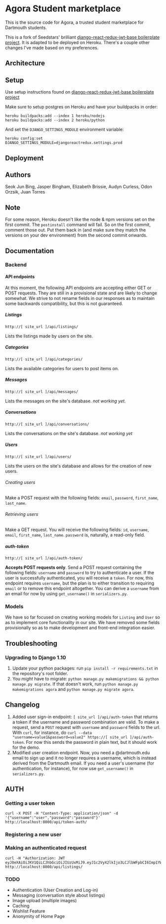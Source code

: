 # Agora Student marketplace

This is the source code for Agora, a trusted student marketplace for Dartmouth students. 

This is a fork of Seedstars' brilliant [django-react-redux-jwt-base boilerplate project](https://github.com/Seedstars/django-react-redux-jwt-base).
It is adapted to be deployed on Heroku. There's a couple other changes I've made based on my preferences.

## Architecture

## Setup
Use setup instructions found on [django-react-redux-jwt-base boilerplate project](https://github.com/Seedstars/django-react-redux-jwt-base)



Make sure to setup postgres on Heroku and have your buildpacks in order:
```
heroku buildpacks:add --index 1 heroku/nodejs
heroku buildpacks:add --index 2 heroku/python
```

And set the `DJANGO_SETTINGS_MODULE` environment variable:

```
heroku config:set DJANGO_SETTINGS_MODULE=djangoreactredux.settings.prod
```


## Deployment

## Authors
Seok Jun Bing, Jasper Bingham, Elizabeth Brissie, Audyn Curless, Odon Orzsik, Juan Torres

## Note

For some reason, Heroku doesn't like the node & npm versions set on the first commit. The `postinstall` command will fail. So on the first commit, comment those out. Put them back in (and make sure they match the versions on your dev environment) from the second commit onwards.

## Documentation

### Backend

#### API endpoints

At this moment, the following API endpoints are accepting either GET or POST requests. They are still in a provisional
state and are likely to change somewhat. We strive to not rename fields in our responses as to maintain
some backwards compatibility, but this is not guaranteed.

##### Listings
`http://[ site_url ]/api/listings/`

Lists the listings made by users on the site.
 
##### Categories
`http://[ site_url ]/api/categories/`

Lists the available categories for users to post items on.

##### Messages
`http://[ site_url ]/api/messages/`

Lists the messages on the site's database. *not working yet.*

##### Conversations
`http://[ site_url ]/api/conversations/`

Lists the conversations on the site's database. *not working yet*

##### Users
`http://[ site_url ]/api/users/`

Lists the users on the site's database and allows for the creation of new users.

###### Creating users

Make a POST request with the following fields: `email`, `password`, `first_name`, `last_name`.
###### Retrieving users

Make a GET request. You will receive the following fields: `id`, `username`, `email`, `first_name`, `last_name`. `password`
is, naturally, a read-only field. 

##### auth-token

`http://[ site_url ]/api/auth-token/`

**Accepts POST requests only**. Send a POST request containing the following fields: `username` and `password` to try to
authenticate a user. If the user is successfully authenticated, you will receive a `token`. For now, this endpoint
requires `username`, but the plan is to either transition to requiring `email` or to remove this endpoint
altogether. You can derive a `username` from an email for now by using `get_username()` in `serializers.py`.

### Models

We have so far focused on creating working models for `Listing` and `User` so as to implement core functionality in our
 site. We have removed some fields provisionally so as to make development and front-end integration easier.
 
## Troubleshooting

### Upgrading to Django 1.10

1. Update your python packages: run `pip install -r requirements.txt` in the repository's root folder.
2. You _might_ have to migrate: `python manage.py makemigrations && python manage.py migrate`.
If that doesn't work, run `python manage.py makemigrations agora` and `python manage.py migrate agora`.

## Changelog

1. Added user sign-in endpoint: `[ site_url ]/api/auth-token` that returns a token if the username and password combination
are valid. To make a request, send a `POST` request with `username` and `password` fields to the url. With `curl`,
 for instance, do 
 ```curl --data "username=value1&password=value2" https://[ site_url ]/api/auth-token```. 
 For now this sends the password in plain text, but it should work for the demo.
2. Modified user creation endpoint. Now, you need a @dartmouth.edu email to sign up and it no longer requires a username, 
which is instead derived from the Dartmouth email. If you need a user's username (for authentication, for instance), for
now use `get_username()` in `serializers.py`.


## AUTH

### Getting a user token
    curl -X POST -H "Content-Type: application/json" -d '{"username":"user","password":"password"}' http://localhost:8000/api/token-auth/

### Registering a new user

### Making an authenticated request

    curl -H "Authorization: JWT eyJ0eXAiOiJKV1QiLCJhbGciOiJIUzUxMiJ9.eyJ1c2VyX2lkIjo3LCJlbWFpbCI6Imp1YW4uMTdAZGFydG1vdXRoLmVkdSIsInVzZXJuYW1lIjoianVhbl8xNyIsImV4cCI6MTQ4NTgwMjIwM30.1Zd1aBNrtgbgFp8_ZQtXekflZbAAN3Z3LBlFPgf1UCuXaxfB_Wz7Me0goCo60k_PZqYL3l2Gpqk3TEMfJjy68A" http://localhost:8000/api/listings/
    

### TODO

- Authentication (User Creation and Log-in)
- Messaging (conversation style about listings)
- Image upload (multiple images)
- Caching
- Wishlist Feature
- Anonymity of Home Page
